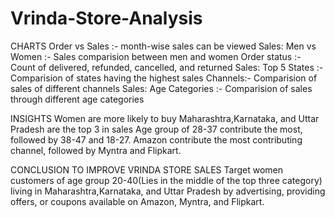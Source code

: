 # Vrinda-Store-Analysis
CHARTS
Order vs Sales :- month-wise sales can be viewed
Sales: Men vs Women :- Sales comparision between men and women
Order status :- Count of delivered, refunded, cancelled, and returned
Sales: Top 5 States :- Comparision of states having the highest sales
Channels:- Comparision of sales of different channels
Sales: Age Categories :- Comparision of sales through different age categories

INSIGHTS
Women are more likely to buy
Maharashtra,Karnataka, and Uttar Pradesh are the top 3 in sales
Age group of 28-37 contribute the most, followed by 38-47 and 18-27.
Amazon contribute the most contributing channel, followed by Myntra and Flipkart.

CONCLUSION TO IMPROVE VRINDA STORE SALES
Target women customers of age group 20-40(Lies in the middle of the top three category) living in Maharashtra,Karnataka, and Uttar Pradesh by advertising, providing offers, or coupons available on Amazon, Myntra, and Flipkart.
